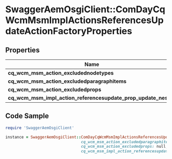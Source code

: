 # SwaggerAemOsgiClient::ComDayCqWcmMsmImplActionsReferencesUpdateActionFactoryProperties

## Properties

Name | Type | Description | Notes
------------ | ------------- | ------------- | -------------
**cq_wcm_msm_action_excludednodetypes** | [**ConfigNodePropertyArray**](ConfigNodePropertyArray.md) |  | [optional] 
**cq_wcm_msm_action_excludedparagraphitems** | [**ConfigNodePropertyArray**](ConfigNodePropertyArray.md) |  | [optional] 
**cq_wcm_msm_action_excludedprops** | [**ConfigNodePropertyArray**](ConfigNodePropertyArray.md) |  | [optional] 
**cq_wcm_msm_impl_action_referencesupdate_prop_update_nested** | [**ConfigNodePropertyBoolean**](ConfigNodePropertyBoolean.md) |  | [optional] 

## Code Sample

```ruby
require 'SwaggerAemOsgiClient'

instance = SwaggerAemOsgiClient::ComDayCqWcmMsmImplActionsReferencesUpdateActionFactoryProperties.new(cq_wcm_msm_action_excludednodetypes: null,
                                 cq_wcm_msm_action_excludedparagraphitems: null,
                                 cq_wcm_msm_action_excludedprops: null,
                                 cq_wcm_msm_impl_action_referencesupdate_prop_update_nested: null)
```



